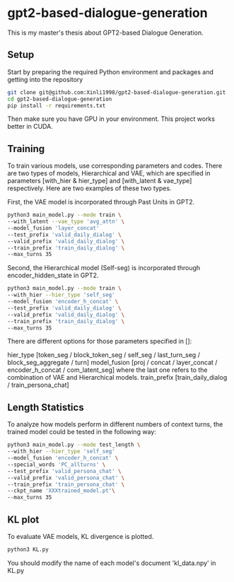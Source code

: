 # gpt2-based-dialogue-generation

This is my master's thesis about GPT2-based Dialogue Generation.

## Setup

Start by preparing the required Python environment and packages and getting into the repository
```bash
git clone git@github.com:Xinli1998/gpt2-based-dialogue-generation.git
cd gpt2-based-dialogue-generation
pip install -r requirements.txt
```
Then make sure you have GPU in your environment. This project works better in CUDA.

## Training

To train various models, use corresponding parameters and codes. There are two types of models, Hierarchical and VAE, which are specified in parameters [with_hier & hier_type] and [with_latent & vae_type] respectively. Here are two examples of these two types.

First, the VAE model is incorporated through Past Units in GPT2.
```bash
python3 main_model.py --mode train \
--with_latent --vae_type 'avg_attn' \
--model_fusion 'layer_concat'
--test_prefix 'valid_daily_dialog' \
--valid_prefix 'valid_daily_dialog' \
--train_prefix 'train_daily_dialog' \
--max_turns 35
```

Second, the Hierarchical model (Self-seg) is incorporated through encoder_hidden_state in GPT2.
```bash
python3 main_model.py --mode train \
--with_hier --hier_type 'self_seg' 
--model_fusion 'encoder_h_concat' \
--test_prefix 'valid_daily_dialog' \
--valid_prefix 'valid_daily_dialog' \
--train_prefix 'train_daily_dialog' \
--max_turns 35
```

There are different options for those parameters specified in []:

hier_type [token_seg / block_token_seg / self_seg / last_turn_seg / block_seg_aggregate / turn]
model_fusion [proj / concat / layer_concat / encoder_h_concat / com_latent_seg] where the last one refers to the combination of VAE and Hierarchical models.
train_prefix [train_daily_dialog / train_persona_chat] 

## Length Statistics

To analyze how models perform in different numbers of context turns, the trained model could be tested in the following way:

```bash
python3 main_model.py --mode test_length \
--with_hier --hier_type 'self_seg' 
--model_fusion 'encoder_h_concat' \
--special_words 'PC_allturns' \
--test_prefix 'valid_persona_chat' \
--valid_prefix 'valid_persona_chat' \
--train_prefix 'train_persona_chat' \
--ckpt_name 'XXXtrained_model.pt'\
--max_turns 35
```

## KL plot

To evaluate VAE models, KL divergence is plotted.
```bash
python3 KL.py
```
You should modify the name of each model's document 'kl_data.npy' in KL.py



